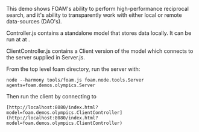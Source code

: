 This demo shows FOAM's ability to perform high-performance reciprocal search, and it's ability to transparently work with either local or remote data-sources (DAO's).

Controller.js contains a standalone model that stores data locally. It can be run at at []().

ClientController.js contains a Client version of the model which connects to the server supplied in Server.js.

From the top level foam directory, run the server with:

    node --harmony tools/foam.js foam.node.tools.Server agents=foam.demos.olympics.Server

Then run the client by connecting to

    [http://localhost:8080/index.html?model=foam.demos.olympics.ClientController](http://localhost:8080/index.html?model=foam.demos.olympics.ClientController)
